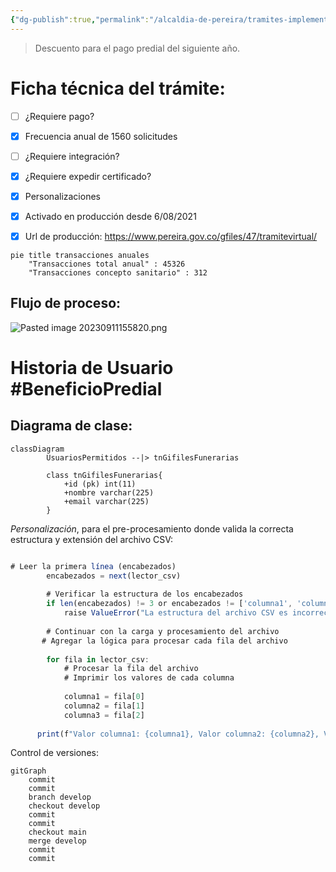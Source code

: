 ```yaml
---
{"dg-publish":true,"permalink":"/alcaldia-de-pereira/tramites-implementados/tramite-beneficio-predial/"}
---
```


>Descuento para el pago predial del siguiente año.

# Ficha técnica del trámite:

- [ ] ¿Requiere pago?  
- [x] Frecuencia anual de 1560 solicitudes
- [ ] ¿Requiere integración?
- [x] ¿Requiere expedir certificado?
- [x] Personalizaciones
- [x] Activado en producción desde 6/08/2021
- [x] Url de producción: https://www.pereira.gov.co/gfiles/47/tramitevirtual/



```mermaid
pie title transacciones anuales
    "Transacciones total anual" : 45326
    "Transacciones concepto sanitario" : 312
```



## Flujo de proceso:

![Pasted image 20230911155820.png](/img/user/Pasted%20image%2020230911155820.png)

# Historia de Usuario #BeneficioPredial


## Diagrama de clase: 


```mermaid 
classDiagram
        UsuariosPermitidos --|> tnGifilesFunerarias
        
        class tnGifilesFunerarias{
            +id (pk) int(11)
            +nombre varchar(225)
            +email varchar(225)
        }
```


*Personalización*, para el pre-procesamiento donde valida la correcta estructura y extensión del archivo CSV:

``` javascript

# Leer la primera línea (encabezados)
        encabezados = next(lector_csv)
        
        # Verificar la estructura de los encabezados
        if len(encabezados) != 3 or encabezados != ['columna1', 'columna2', 'columna3']:
            raise ValueError("La estructura del archivo CSV es incorrecta.")
        
        # Continuar con la carga y procesamiento del archivo
       # Agregar la lógica para procesar cada fila del archivo
        
        for fila in lector_csv:
            # Procesar la fila del archivo
            # Imprimir los valores de cada columna
            
            columna1 = fila[0]
            columna2 = fila[1]
            columna3 = fila[2]
            
      print(f"Valor columna1: {columna1}, Valor columna2: {columna2}, Valor columna3: {columna3}")

``` 



Control de versiones:


```mermaid
gitGraph
    commit
    commit
    branch develop
    checkout develop
    commit
    commit
    checkout main
    merge develop
    commit
    commit
```




